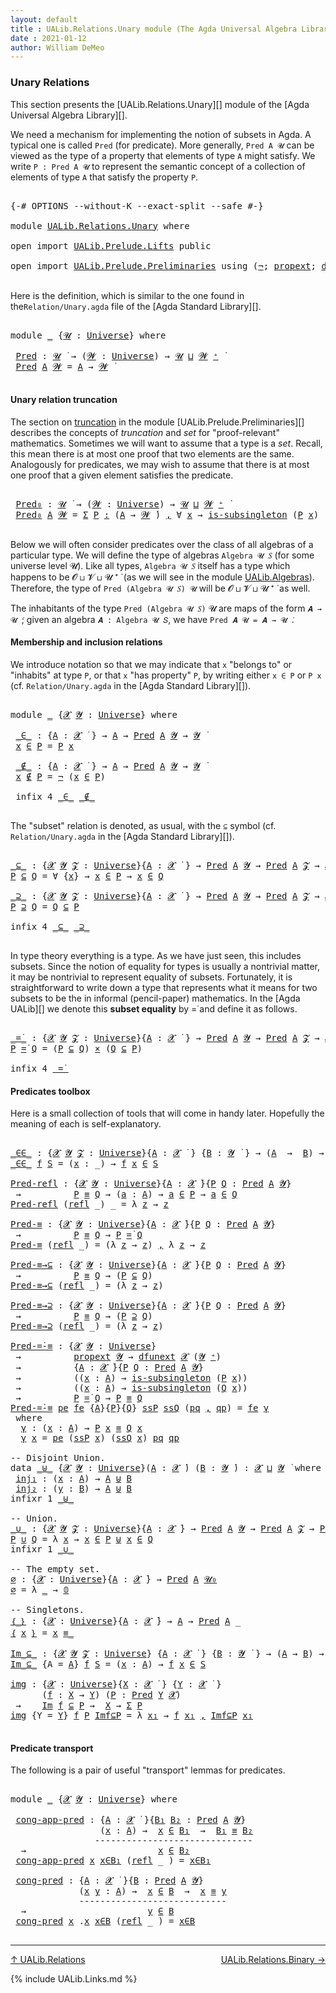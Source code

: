 ```yaml
---
layout: default
title : UALib.Relations.Unary module (The Agda Universal Algebra Library)
date : 2021-01-12
author: William DeMeo
---
```


### <a id="unary-relations">Unary Relations</a>

This section presents the [UALib.Relations.Unary][] module of the [Agda Universal Algebra Library][].

We need a mechanism for implementing the notion of subsets in Agda. A typical one is called `Pred` (for predicate). More generally, `Pred A 𝓤` can be viewed as the type of a property that elements of type `A` might satisfy. We write `P : Pred A 𝓤` to represent the semantic concept of a collection of elements of type `A` that satisfy the property `P`.


<pre class="Agda">

<a id="661" class="Symbol">{-#</a> <a id="665" class="Keyword">OPTIONS</a> <a id="673" class="Pragma">--without-K</a> <a id="685" class="Pragma">--exact-split</a> <a id="699" class="Pragma">--safe</a> <a id="706" class="Symbol">#-}</a>

<a id="711" class="Keyword">module</a> <a id="718" href="UALib.Relations.Unary.html" class="Module">UALib.Relations.Unary</a> <a id="740" class="Keyword">where</a>

<a id="747" class="Keyword">open</a> <a id="752" class="Keyword">import</a> <a id="759" href="UALib.Prelude.Lifts.html" class="Module">UALib.Prelude.Lifts</a> <a id="779" class="Keyword">public</a>

<a id="787" class="Keyword">open</a> <a id="792" class="Keyword">import</a> <a id="799" href="UALib.Prelude.Preliminaries.html" class="Module">UALib.Prelude.Preliminaries</a> <a id="827" class="Keyword">using</a> <a id="833" class="Symbol">(</a><a id="834" href="MGS-MLTT.html#956" class="Function">¬</a><a id="835" class="Symbol">;</a> <a id="837" href="MGS-Powerset.html#382" class="Function">propext</a><a id="844" class="Symbol">;</a> <a id="846" href="MGS-FunExt-from-Univalence.html#2039" class="Function">dfunext</a><a id="853" class="Symbol">;</a> <a id="855" href="MGS-Basic-UF.html#743" class="Function">is-subsingleton</a><a id="870" class="Symbol">;</a> <a id="872" href="universes.html#504" class="Primitive">𝓤₀</a><a id="874" class="Symbol">;</a> <a id="876" href="MGS-MLTT.html#712" class="Function">𝟘</a><a id="877" class="Symbol">)</a> <a id="879" class="Keyword">public</a>

</pre>

Here is the definition, which is similar to the one found in the`Relation/Unary.agda` file of the [Agda Standard Library][].

<pre class="Agda">

<a id="1039" class="Keyword">module</a> <a id="1046" href="UALib.Relations.Unary.html#1046" class="Module">_</a> <a id="1048" class="Symbol">{</a><a id="1049" href="UALib.Relations.Unary.html#1049" class="Bound">𝓤</a> <a id="1051" class="Symbol">:</a> <a id="1053" href="universes.html#551" class="Postulate">Universe</a><a id="1061" class="Symbol">}</a> <a id="1063" class="Keyword">where</a>

 <a id="1071" href="UALib.Relations.Unary.html#1071" class="Function">Pred</a> <a id="1076" class="Symbol">:</a> <a id="1078" href="UALib.Relations.Unary.html#1049" class="Bound">𝓤</a> <a id="1080" href="universes.html#758" class="Function Operator">̇</a> <a id="1082" class="Symbol">→</a> <a id="1084" class="Symbol">(</a><a id="1085" href="UALib.Relations.Unary.html#1085" class="Bound">𝓦</a> <a id="1087" class="Symbol">:</a> <a id="1089" href="universes.html#551" class="Postulate">Universe</a><a id="1097" class="Symbol">)</a> <a id="1099" class="Symbol">→</a> <a id="1101" href="UALib.Relations.Unary.html#1049" class="Bound">𝓤</a> <a id="1103" href="Agda.Primitive.html#636" class="Primitive Operator">⊔</a> <a id="1105" href="UALib.Relations.Unary.html#1085" class="Bound">𝓦</a> <a id="1107" href="universes.html#527" class="Primitive Operator">⁺</a> <a id="1109" href="universes.html#758" class="Function Operator">̇</a>
 <a id="1112" href="UALib.Relations.Unary.html#1071" class="Function">Pred</a> <a id="1117" href="UALib.Relations.Unary.html#1117" class="Bound">A</a> <a id="1119" href="UALib.Relations.Unary.html#1119" class="Bound">𝓦</a> <a id="1121" class="Symbol">=</a> <a id="1123" href="UALib.Relations.Unary.html#1117" class="Bound">A</a> <a id="1125" class="Symbol">→</a> <a id="1127" href="UALib.Relations.Unary.html#1119" class="Bound">𝓦</a> <a id="1129" href="universes.html#758" class="Function Operator">̇</a>

</pre>

#### <a id="unary-relation-truncation">Unary relation truncation</a>

The section on [truncation](UALib.Prelude.Preliminaries.html#truncation) in the module [UALib.Prelude.Preliminaries][] describes the concepts of *truncation* and *set* for "proof-relevant" mathematics. Sometimes we will want to assume that a type is a *set*. Recall, this mean there is at most one proof that two elements are the same.  Analogously for predicates, we may wish to assume that there is at most one proof that a given element satisfies the predicate.

<pre class="Agda">

 <a id="1695" href="UALib.Relations.Unary.html#1695" class="Function">Pred₀</a> <a id="1701" class="Symbol">:</a> <a id="1703" href="UALib.Relations.Unary.html#1049" class="Bound">𝓤</a> <a id="1705" href="universes.html#758" class="Function Operator">̇</a> <a id="1707" class="Symbol">→</a> <a id="1709" class="Symbol">(</a><a id="1710" href="UALib.Relations.Unary.html#1710" class="Bound">𝓦</a> <a id="1712" class="Symbol">:</a> <a id="1714" href="universes.html#551" class="Postulate">Universe</a><a id="1722" class="Symbol">)</a> <a id="1724" class="Symbol">→</a> <a id="1726" href="UALib.Relations.Unary.html#1049" class="Bound">𝓤</a> <a id="1728" href="Agda.Primitive.html#636" class="Primitive Operator">⊔</a> <a id="1730" href="UALib.Relations.Unary.html#1710" class="Bound">𝓦</a> <a id="1732" href="universes.html#527" class="Primitive Operator">⁺</a> <a id="1734" href="universes.html#758" class="Function Operator">̇</a>
 <a id="1737" href="UALib.Relations.Unary.html#1695" class="Function">Pred₀</a> <a id="1743" href="UALib.Relations.Unary.html#1743" class="Bound">A</a> <a id="1745" href="UALib.Relations.Unary.html#1745" class="Bound">𝓦</a> <a id="1747" class="Symbol">=</a> <a id="1749" href="MGS-MLTT.html#3074" class="Function">Σ</a> <a id="1751" href="UALib.Relations.Unary.html#1751" class="Bound">P</a> <a id="1753" href="MGS-MLTT.html#3074" class="Function">꞉</a> <a id="1755" class="Symbol">(</a><a id="1756" href="UALib.Relations.Unary.html#1743" class="Bound">A</a> <a id="1758" class="Symbol">→</a> <a id="1760" href="UALib.Relations.Unary.html#1745" class="Bound">𝓦</a> <a id="1762" href="universes.html#758" class="Function Operator">̇</a><a id="1763" class="Symbol">)</a> <a id="1765" href="MGS-MLTT.html#3074" class="Function">,</a> <a id="1767" class="Symbol">∀</a> <a id="1769" href="UALib.Relations.Unary.html#1769" class="Bound">x</a> <a id="1771" class="Symbol">→</a> <a id="1773" href="MGS-Basic-UF.html#743" class="Function">is-subsingleton</a> <a id="1789" class="Symbol">(</a><a id="1790" href="UALib.Relations.Unary.html#1751" class="Bound">P</a> <a id="1792" href="UALib.Relations.Unary.html#1769" class="Bound">x</a><a id="1793" class="Symbol">)</a>

</pre>


Below we will often consider predicates over the class of all algebras of a particular type. We will define the type of algebras `Algebra 𝓤 𝑆` (for some universe level 𝓤). Like all types, `Algebra 𝓤 𝑆` itself has a type which happens to be 𝓞 ⊔ 𝓥 ⊔ 𝓤 ⁺ ̇ (as we will see in the module [UALib.Algebras](UALib.Algebras.Algebras.html)). Therefore, the type of `Pred (Algebra 𝓤 𝑆) 𝓤` will be 𝓞 ⊔ 𝓥 ⊔ 𝓤 ⁺ ̇ as well.

The inhabitants of the type `Pred (Algebra 𝓤 𝑆)` 𝓤 are maps of the form `𝑨 → 𝓤 ̇`; given an algebra `𝑨 : Algebra 𝓤 𝑆`, we have `Pred 𝑨 𝓤 = 𝑨 → 𝓤 ̇`.



#### <a id="membership-and-inclusion-relations">Membership and inclusion relations</a>

We introduce notation so that we may indicate that `x` "belongs to" or "inhabits" at type `P`, or that `x` "has property" `P`, by writing either `x ∈ P` or `P x` (cf. `Relation/Unary.agda` in the [Agda Standard Library][]).

<pre class="Agda">

<a id="2699" class="Keyword">module</a> <a id="2706" href="UALib.Relations.Unary.html#2706" class="Module">_</a> <a id="2708" class="Symbol">{</a><a id="2709" href="UALib.Relations.Unary.html#2709" class="Bound">𝓧</a> <a id="2711" href="UALib.Relations.Unary.html#2711" class="Bound">𝓨</a> <a id="2713" class="Symbol">:</a> <a id="2715" href="universes.html#551" class="Postulate">Universe</a><a id="2723" class="Symbol">}</a> <a id="2725" class="Keyword">where</a>

 <a id="2733" href="UALib.Relations.Unary.html#2733" class="Function Operator">_∈_</a> <a id="2737" class="Symbol">:</a> <a id="2739" class="Symbol">{</a><a id="2740" href="UALib.Relations.Unary.html#2740" class="Bound">A</a> <a id="2742" class="Symbol">:</a> <a id="2744" href="UALib.Relations.Unary.html#2709" class="Bound">𝓧</a> <a id="2746" href="universes.html#758" class="Function Operator">̇</a> <a id="2748" class="Symbol">}</a> <a id="2750" class="Symbol">→</a> <a id="2752" href="UALib.Relations.Unary.html#2740" class="Bound">A</a> <a id="2754" class="Symbol">→</a> <a id="2756" href="UALib.Relations.Unary.html#1071" class="Function">Pred</a> <a id="2761" href="UALib.Relations.Unary.html#2740" class="Bound">A</a> <a id="2763" href="UALib.Relations.Unary.html#2711" class="Bound">𝓨</a> <a id="2765" class="Symbol">→</a> <a id="2767" href="UALib.Relations.Unary.html#2711" class="Bound">𝓨</a> <a id="2769" href="universes.html#758" class="Function Operator">̇</a>
 <a id="2772" href="UALib.Relations.Unary.html#2772" class="Bound">x</a> <a id="2774" href="UALib.Relations.Unary.html#2733" class="Function Operator">∈</a> <a id="2776" href="UALib.Relations.Unary.html#2776" class="Bound">P</a> <a id="2778" class="Symbol">=</a> <a id="2780" href="UALib.Relations.Unary.html#2776" class="Bound">P</a> <a id="2782" href="UALib.Relations.Unary.html#2772" class="Bound">x</a>

 <a id="2786" href="UALib.Relations.Unary.html#2786" class="Function Operator">_∉_</a> <a id="2790" class="Symbol">:</a> <a id="2792" class="Symbol">{</a><a id="2793" href="UALib.Relations.Unary.html#2793" class="Bound">A</a> <a id="2795" class="Symbol">:</a> <a id="2797" href="UALib.Relations.Unary.html#2709" class="Bound">𝓧</a> <a id="2799" href="universes.html#758" class="Function Operator">̇</a> <a id="2801" class="Symbol">}</a> <a id="2803" class="Symbol">→</a> <a id="2805" href="UALib.Relations.Unary.html#2793" class="Bound">A</a> <a id="2807" class="Symbol">→</a> <a id="2809" href="UALib.Relations.Unary.html#1071" class="Function">Pred</a> <a id="2814" href="UALib.Relations.Unary.html#2793" class="Bound">A</a> <a id="2816" href="UALib.Relations.Unary.html#2711" class="Bound">𝓨</a> <a id="2818" class="Symbol">→</a> <a id="2820" href="UALib.Relations.Unary.html#2711" class="Bound">𝓨</a> <a id="2822" href="universes.html#758" class="Function Operator">̇</a>
 <a id="2825" href="UALib.Relations.Unary.html#2825" class="Bound">x</a> <a id="2827" href="UALib.Relations.Unary.html#2786" class="Function Operator">∉</a> <a id="2829" href="UALib.Relations.Unary.html#2829" class="Bound">P</a> <a id="2831" class="Symbol">=</a> <a id="2833" href="MGS-MLTT.html#956" class="Function">¬</a> <a id="2835" class="Symbol">(</a><a id="2836" href="UALib.Relations.Unary.html#2825" class="Bound">x</a> <a id="2838" href="UALib.Relations.Unary.html#2733" class="Function Operator">∈</a> <a id="2840" href="UALib.Relations.Unary.html#2829" class="Bound">P</a><a id="2841" class="Symbol">)</a>

 <a id="2845" class="Keyword">infix</a> <a id="2851" class="Number">4</a> <a id="2853" href="UALib.Relations.Unary.html#2733" class="Function Operator">_∈_</a> <a id="2857" href="UALib.Relations.Unary.html#2786" class="Function Operator">_∉_</a>

</pre>

The "subset" relation is denoted, as usual, with the `⊆` symbol (cf. `Relation/Unary.agda` in the [Agda Standard Library][]).

<pre class="Agda">

<a id="_⊆_"></a><a id="3015" href="UALib.Relations.Unary.html#3015" class="Function Operator">_⊆_</a> <a id="3019" class="Symbol">:</a> <a id="3021" class="Symbol">{</a><a id="3022" href="UALib.Relations.Unary.html#3022" class="Bound">𝓧</a> <a id="3024" href="UALib.Relations.Unary.html#3024" class="Bound">𝓨</a> <a id="3026" href="UALib.Relations.Unary.html#3026" class="Bound">𝓩</a> <a id="3028" class="Symbol">:</a> <a id="3030" href="universes.html#551" class="Postulate">Universe</a><a id="3038" class="Symbol">}{</a><a id="3040" href="UALib.Relations.Unary.html#3040" class="Bound">A</a> <a id="3042" class="Symbol">:</a> <a id="3044" href="UALib.Relations.Unary.html#3022" class="Bound">𝓧</a> <a id="3046" href="universes.html#758" class="Function Operator">̇</a> <a id="3048" class="Symbol">}</a> <a id="3050" class="Symbol">→</a> <a id="3052" href="UALib.Relations.Unary.html#1071" class="Function">Pred</a> <a id="3057" href="UALib.Relations.Unary.html#3040" class="Bound">A</a> <a id="3059" href="UALib.Relations.Unary.html#3024" class="Bound">𝓨</a> <a id="3061" class="Symbol">→</a> <a id="3063" href="UALib.Relations.Unary.html#1071" class="Function">Pred</a> <a id="3068" href="UALib.Relations.Unary.html#3040" class="Bound">A</a> <a id="3070" href="UALib.Relations.Unary.html#3026" class="Bound">𝓩</a> <a id="3072" class="Symbol">→</a> <a id="3074" href="UALib.Relations.Unary.html#3022" class="Bound">𝓧</a> <a id="3076" href="Agda.Primitive.html#636" class="Primitive Operator">⊔</a> <a id="3078" href="UALib.Relations.Unary.html#3024" class="Bound">𝓨</a> <a id="3080" href="Agda.Primitive.html#636" class="Primitive Operator">⊔</a> <a id="3082" href="UALib.Relations.Unary.html#3026" class="Bound">𝓩</a> <a id="3084" href="universes.html#758" class="Function Operator">̇</a>
<a id="3086" href="UALib.Relations.Unary.html#3086" class="Bound">P</a> <a id="3088" href="UALib.Relations.Unary.html#3015" class="Function Operator">⊆</a> <a id="3090" href="UALib.Relations.Unary.html#3090" class="Bound">Q</a> <a id="3092" class="Symbol">=</a> <a id="3094" class="Symbol">∀</a> <a id="3096" class="Symbol">{</a><a id="3097" href="UALib.Relations.Unary.html#3097" class="Bound">x</a><a id="3098" class="Symbol">}</a> <a id="3100" class="Symbol">→</a> <a id="3102" href="UALib.Relations.Unary.html#3097" class="Bound">x</a> <a id="3104" href="UALib.Relations.Unary.html#2733" class="Function Operator">∈</a> <a id="3106" href="UALib.Relations.Unary.html#3086" class="Bound">P</a> <a id="3108" class="Symbol">→</a> <a id="3110" href="UALib.Relations.Unary.html#3097" class="Bound">x</a> <a id="3112" href="UALib.Relations.Unary.html#2733" class="Function Operator">∈</a> <a id="3114" href="UALib.Relations.Unary.html#3090" class="Bound">Q</a>

<a id="_⊇_"></a><a id="3117" href="UALib.Relations.Unary.html#3117" class="Function Operator">_⊇_</a> <a id="3121" class="Symbol">:</a> <a id="3123" class="Symbol">{</a><a id="3124" href="UALib.Relations.Unary.html#3124" class="Bound">𝓧</a> <a id="3126" href="UALib.Relations.Unary.html#3126" class="Bound">𝓨</a> <a id="3128" href="UALib.Relations.Unary.html#3128" class="Bound">𝓩</a> <a id="3130" class="Symbol">:</a> <a id="3132" href="universes.html#551" class="Postulate">Universe</a><a id="3140" class="Symbol">}{</a><a id="3142" href="UALib.Relations.Unary.html#3142" class="Bound">A</a> <a id="3144" class="Symbol">:</a> <a id="3146" href="UALib.Relations.Unary.html#3124" class="Bound">𝓧</a> <a id="3148" href="universes.html#758" class="Function Operator">̇</a> <a id="3150" class="Symbol">}</a> <a id="3152" class="Symbol">→</a> <a id="3154" href="UALib.Relations.Unary.html#1071" class="Function">Pred</a> <a id="3159" href="UALib.Relations.Unary.html#3142" class="Bound">A</a> <a id="3161" href="UALib.Relations.Unary.html#3126" class="Bound">𝓨</a> <a id="3163" class="Symbol">→</a> <a id="3165" href="UALib.Relations.Unary.html#1071" class="Function">Pred</a> <a id="3170" href="UALib.Relations.Unary.html#3142" class="Bound">A</a> <a id="3172" href="UALib.Relations.Unary.html#3128" class="Bound">𝓩</a> <a id="3174" class="Symbol">→</a> <a id="3176" href="UALib.Relations.Unary.html#3124" class="Bound">𝓧</a> <a id="3178" href="Agda.Primitive.html#636" class="Primitive Operator">⊔</a> <a id="3180" href="UALib.Relations.Unary.html#3126" class="Bound">𝓨</a> <a id="3182" href="Agda.Primitive.html#636" class="Primitive Operator">⊔</a> <a id="3184" href="UALib.Relations.Unary.html#3128" class="Bound">𝓩</a> <a id="3186" href="universes.html#758" class="Function Operator">̇</a>
<a id="3188" href="UALib.Relations.Unary.html#3188" class="Bound">P</a> <a id="3190" href="UALib.Relations.Unary.html#3117" class="Function Operator">⊇</a> <a id="3192" href="UALib.Relations.Unary.html#3192" class="Bound">Q</a> <a id="3194" class="Symbol">=</a> <a id="3196" href="UALib.Relations.Unary.html#3192" class="Bound">Q</a> <a id="3198" href="UALib.Relations.Unary.html#3015" class="Function Operator">⊆</a> <a id="3200" href="UALib.Relations.Unary.html#3188" class="Bound">P</a>

<a id="3203" class="Keyword">infix</a> <a id="3209" class="Number">4</a> <a id="3211" href="UALib.Relations.Unary.html#3015" class="Function Operator">_⊆_</a> <a id="3215" href="UALib.Relations.Unary.html#3117" class="Function Operator">_⊇_</a>

</pre>

In type theory everything is a type. As we have just seen, this includes subsets.  Since the notion of equality for types is usually a nontrivial matter, it may be nontrivial to represent equality of subsets.  Fortunately, it is straightforward to write down a type that represents what it means for two subsets to be the in informal (pencil-paper) mathematics.  In the [Agda UALib][] we denote this **subset equality** by =̇ and define it as follows.

<pre class="Agda">

<a id="_=̇_"></a><a id="3699" href="UALib.Relations.Unary.html#3699" class="Function Operator">_=̇_</a> <a id="3704" class="Symbol">:</a> <a id="3706" class="Symbol">{</a><a id="3707" href="UALib.Relations.Unary.html#3707" class="Bound">𝓧</a> <a id="3709" href="UALib.Relations.Unary.html#3709" class="Bound">𝓨</a> <a id="3711" href="UALib.Relations.Unary.html#3711" class="Bound">𝓩</a> <a id="3713" class="Symbol">:</a> <a id="3715" href="universes.html#551" class="Postulate">Universe</a><a id="3723" class="Symbol">}{</a><a id="3725" href="UALib.Relations.Unary.html#3725" class="Bound">A</a> <a id="3727" class="Symbol">:</a> <a id="3729" href="UALib.Relations.Unary.html#3707" class="Bound">𝓧</a> <a id="3731" href="universes.html#758" class="Function Operator">̇</a> <a id="3733" class="Symbol">}</a> <a id="3735" class="Symbol">→</a> <a id="3737" href="UALib.Relations.Unary.html#1071" class="Function">Pred</a> <a id="3742" href="UALib.Relations.Unary.html#3725" class="Bound">A</a> <a id="3744" href="UALib.Relations.Unary.html#3709" class="Bound">𝓨</a> <a id="3746" class="Symbol">→</a> <a id="3748" href="UALib.Relations.Unary.html#1071" class="Function">Pred</a> <a id="3753" href="UALib.Relations.Unary.html#3725" class="Bound">A</a> <a id="3755" href="UALib.Relations.Unary.html#3711" class="Bound">𝓩</a> <a id="3757" class="Symbol">→</a> <a id="3759" href="UALib.Relations.Unary.html#3707" class="Bound">𝓧</a> <a id="3761" href="Agda.Primitive.html#636" class="Primitive Operator">⊔</a> <a id="3763" href="UALib.Relations.Unary.html#3709" class="Bound">𝓨</a> <a id="3765" href="Agda.Primitive.html#636" class="Primitive Operator">⊔</a> <a id="3767" href="UALib.Relations.Unary.html#3711" class="Bound">𝓩</a> <a id="3769" href="universes.html#758" class="Function Operator">̇</a>
<a id="3771" href="UALib.Relations.Unary.html#3771" class="Bound">P</a> <a id="3773" href="UALib.Relations.Unary.html#3699" class="Function Operator">=̇</a> <a id="3776" href="UALib.Relations.Unary.html#3776" class="Bound">Q</a> <a id="3778" class="Symbol">=</a> <a id="3780" class="Symbol">(</a><a id="3781" href="UALib.Relations.Unary.html#3771" class="Bound">P</a> <a id="3783" href="UALib.Relations.Unary.html#3015" class="Function Operator">⊆</a> <a id="3785" href="UALib.Relations.Unary.html#3776" class="Bound">Q</a><a id="3786" class="Symbol">)</a> <a id="3788" href="MGS-MLTT.html#3515" class="Function Operator">×</a> <a id="3790" class="Symbol">(</a><a id="3791" href="UALib.Relations.Unary.html#3776" class="Bound">Q</a> <a id="3793" href="UALib.Relations.Unary.html#3015" class="Function Operator">⊆</a> <a id="3795" href="UALib.Relations.Unary.html#3771" class="Bound">P</a><a id="3796" class="Symbol">)</a>

<a id="3799" class="Keyword">infix</a> <a id="3805" class="Number">4</a> <a id="3807" href="UALib.Relations.Unary.html#3699" class="Function Operator">_=̇_</a>
</pre>



#### <a id="predicates-toolbox">Predicates toolbox</a>

Here is a small collection of tools that will come in handy later.  Hopefully the meaning of each is self-explanatory.

<pre class="Agda">

<a id="_∈∈_"></a><a id="4016" href="UALib.Relations.Unary.html#4016" class="Function Operator">_∈∈_</a> <a id="4021" class="Symbol">:</a> <a id="4023" class="Symbol">{</a><a id="4024" href="UALib.Relations.Unary.html#4024" class="Bound">𝓧</a> <a id="4026" href="UALib.Relations.Unary.html#4026" class="Bound">𝓨</a> <a id="4028" href="UALib.Relations.Unary.html#4028" class="Bound">𝓩</a> <a id="4030" class="Symbol">:</a> <a id="4032" href="universes.html#551" class="Postulate">Universe</a><a id="4040" class="Symbol">}{</a><a id="4042" href="UALib.Relations.Unary.html#4042" class="Bound">A</a> <a id="4044" class="Symbol">:</a> <a id="4046" href="UALib.Relations.Unary.html#4024" class="Bound">𝓧</a> <a id="4048" href="universes.html#758" class="Function Operator">̇</a> <a id="4050" class="Symbol">}</a> <a id="4052" class="Symbol">{</a><a id="4053" href="UALib.Relations.Unary.html#4053" class="Bound">B</a> <a id="4055" class="Symbol">:</a> <a id="4057" href="UALib.Relations.Unary.html#4026" class="Bound">𝓨</a> <a id="4059" href="universes.html#758" class="Function Operator">̇</a> <a id="4061" class="Symbol">}</a> <a id="4063" class="Symbol">→</a> <a id="4065" class="Symbol">(</a><a id="4066" href="UALib.Relations.Unary.html#4042" class="Bound">A</a>  <a id="4069" class="Symbol">→</a>  <a id="4072" href="UALib.Relations.Unary.html#4053" class="Bound">B</a><a id="4073" class="Symbol">)</a> <a id="4075" class="Symbol">→</a> <a id="4077" href="UALib.Relations.Unary.html#1071" class="Function">Pred</a> <a id="4082" href="UALib.Relations.Unary.html#4053" class="Bound">B</a> <a id="4084" href="UALib.Relations.Unary.html#4028" class="Bound">𝓩</a> <a id="4086" class="Symbol">→</a> <a id="4088" href="UALib.Relations.Unary.html#4024" class="Bound">𝓧</a> <a id="4090" href="Agda.Primitive.html#636" class="Primitive Operator">⊔</a> <a id="4092" href="UALib.Relations.Unary.html#4028" class="Bound">𝓩</a> <a id="4094" href="universes.html#758" class="Function Operator">̇</a>
<a id="4096" href="UALib.Relations.Unary.html#4016" class="Function Operator">_∈∈_</a> <a id="4101" href="UALib.Relations.Unary.html#4101" class="Bound">f</a> <a id="4103" href="UALib.Relations.Unary.html#4103" class="Bound">S</a> <a id="4105" class="Symbol">=</a> <a id="4107" class="Symbol">(</a><a id="4108" href="UALib.Relations.Unary.html#4108" class="Bound">x</a> <a id="4110" class="Symbol">:</a> <a id="4112" class="Symbol">_)</a> <a id="4115" class="Symbol">→</a> <a id="4117" href="UALib.Relations.Unary.html#4101" class="Bound">f</a> <a id="4119" href="UALib.Relations.Unary.html#4108" class="Bound">x</a> <a id="4121" href="UALib.Relations.Unary.html#2733" class="Function Operator">∈</a> <a id="4123" href="UALib.Relations.Unary.html#4103" class="Bound">S</a>

<a id="Pred-refl"></a><a id="4126" href="UALib.Relations.Unary.html#4126" class="Function">Pred-refl</a> <a id="4136" class="Symbol">:</a> <a id="4138" class="Symbol">{</a><a id="4139" href="UALib.Relations.Unary.html#4139" class="Bound">𝓧</a> <a id="4141" href="UALib.Relations.Unary.html#4141" class="Bound">𝓨</a> <a id="4143" class="Symbol">:</a> <a id="4145" href="universes.html#551" class="Postulate">Universe</a><a id="4153" class="Symbol">}{</a><a id="4155" href="UALib.Relations.Unary.html#4155" class="Bound">A</a> <a id="4157" class="Symbol">:</a> <a id="4159" href="UALib.Relations.Unary.html#4139" class="Bound">𝓧</a> <a id="4161" href="universes.html#758" class="Function Operator">̇</a><a id="4162" class="Symbol">}{</a><a id="4164" href="UALib.Relations.Unary.html#4164" class="Bound">P</a> <a id="4166" href="UALib.Relations.Unary.html#4166" class="Bound">Q</a> <a id="4168" class="Symbol">:</a> <a id="4170" href="UALib.Relations.Unary.html#1071" class="Function">Pred</a> <a id="4175" href="UALib.Relations.Unary.html#4155" class="Bound">A</a> <a id="4177" href="UALib.Relations.Unary.html#4141" class="Bound">𝓨</a><a id="4178" class="Symbol">}</a>
 <a id="4181" class="Symbol">→</a>          <a id="4192" href="UALib.Relations.Unary.html#4164" class="Bound">P</a> <a id="4194" href="UALib.Prelude.Preliminaries.html#5556" class="Datatype Operator">≡</a> <a id="4196" href="UALib.Relations.Unary.html#4166" class="Bound">Q</a> <a id="4198" class="Symbol">→</a> <a id="4200" class="Symbol">(</a><a id="4201" href="UALib.Relations.Unary.html#4201" class="Bound">a</a> <a id="4203" class="Symbol">:</a> <a id="4205" href="UALib.Relations.Unary.html#4155" class="Bound">A</a><a id="4206" class="Symbol">)</a> <a id="4208" class="Symbol">→</a> <a id="4210" href="UALib.Relations.Unary.html#4201" class="Bound">a</a> <a id="4212" href="UALib.Relations.Unary.html#2733" class="Function Operator">∈</a> <a id="4214" href="UALib.Relations.Unary.html#4164" class="Bound">P</a> <a id="4216" class="Symbol">→</a> <a id="4218" href="UALib.Relations.Unary.html#4201" class="Bound">a</a> <a id="4220" href="UALib.Relations.Unary.html#2733" class="Function Operator">∈</a> <a id="4222" href="UALib.Relations.Unary.html#4166" class="Bound">Q</a>
<a id="4224" href="UALib.Relations.Unary.html#4126" class="Function">Pred-refl</a> <a id="4234" class="Symbol">(</a><a id="4235" href="UALib.Prelude.Preliminaries.html#5592" class="InductiveConstructor">refl</a> <a id="4240" class="Symbol">_)</a> <a id="4243" class="Symbol">_</a> <a id="4245" class="Symbol">=</a> <a id="4247" class="Symbol">λ</a> <a id="4249" href="UALib.Relations.Unary.html#4249" class="Bound">z</a> <a id="4251" class="Symbol">→</a> <a id="4253" href="UALib.Relations.Unary.html#4249" class="Bound">z</a>

<a id="Pred-≡"></a><a id="4256" href="UALib.Relations.Unary.html#4256" class="Function">Pred-≡</a> <a id="4263" class="Symbol">:</a> <a id="4265" class="Symbol">{</a><a id="4266" href="UALib.Relations.Unary.html#4266" class="Bound">𝓧</a> <a id="4268" href="UALib.Relations.Unary.html#4268" class="Bound">𝓨</a> <a id="4270" class="Symbol">:</a> <a id="4272" href="universes.html#551" class="Postulate">Universe</a><a id="4280" class="Symbol">}{</a><a id="4282" href="UALib.Relations.Unary.html#4282" class="Bound">A</a> <a id="4284" class="Symbol">:</a> <a id="4286" href="UALib.Relations.Unary.html#4266" class="Bound">𝓧</a> <a id="4288" href="universes.html#758" class="Function Operator">̇</a><a id="4289" class="Symbol">}{</a><a id="4291" href="UALib.Relations.Unary.html#4291" class="Bound">P</a> <a id="4293" href="UALib.Relations.Unary.html#4293" class="Bound">Q</a> <a id="4295" class="Symbol">:</a> <a id="4297" href="UALib.Relations.Unary.html#1071" class="Function">Pred</a> <a id="4302" href="UALib.Relations.Unary.html#4282" class="Bound">A</a> <a id="4304" href="UALib.Relations.Unary.html#4268" class="Bound">𝓨</a><a id="4305" class="Symbol">}</a>
 <a id="4308" class="Symbol">→</a>          <a id="4319" href="UALib.Relations.Unary.html#4291" class="Bound">P</a> <a id="4321" href="UALib.Prelude.Preliminaries.html#5556" class="Datatype Operator">≡</a> <a id="4323" href="UALib.Relations.Unary.html#4293" class="Bound">Q</a> <a id="4325" class="Symbol">→</a> <a id="4327" href="UALib.Relations.Unary.html#4291" class="Bound">P</a> <a id="4329" href="UALib.Relations.Unary.html#3699" class="Function Operator">=̇</a> <a id="4332" href="UALib.Relations.Unary.html#4293" class="Bound">Q</a>
<a id="4334" href="UALib.Relations.Unary.html#4256" class="Function">Pred-≡</a> <a id="4341" class="Symbol">(</a><a id="4342" href="UALib.Prelude.Preliminaries.html#5592" class="InductiveConstructor">refl</a> <a id="4347" class="Symbol">_)</a> <a id="4350" class="Symbol">=</a> <a id="4352" class="Symbol">(λ</a> <a id="4355" href="UALib.Relations.Unary.html#4355" class="Bound">z</a> <a id="4357" class="Symbol">→</a> <a id="4359" href="UALib.Relations.Unary.html#4355" class="Bound">z</a><a id="4360" class="Symbol">)</a> <a id="4362" href="UALib.Prelude.Preliminaries.html#5665" class="InductiveConstructor Operator">,</a> <a id="4364" class="Symbol">λ</a> <a id="4366" href="UALib.Relations.Unary.html#4366" class="Bound">z</a> <a id="4368" class="Symbol">→</a> <a id="4370" href="UALib.Relations.Unary.html#4366" class="Bound">z</a>

<a id="Pred-≡→⊆"></a><a id="4373" href="UALib.Relations.Unary.html#4373" class="Function">Pred-≡→⊆</a> <a id="4382" class="Symbol">:</a> <a id="4384" class="Symbol">{</a><a id="4385" href="UALib.Relations.Unary.html#4385" class="Bound">𝓧</a> <a id="4387" href="UALib.Relations.Unary.html#4387" class="Bound">𝓨</a> <a id="4389" class="Symbol">:</a> <a id="4391" href="universes.html#551" class="Postulate">Universe</a><a id="4399" class="Symbol">}{</a><a id="4401" href="UALib.Relations.Unary.html#4401" class="Bound">A</a> <a id="4403" class="Symbol">:</a> <a id="4405" href="UALib.Relations.Unary.html#4385" class="Bound">𝓧</a> <a id="4407" href="universes.html#758" class="Function Operator">̇</a><a id="4408" class="Symbol">}{</a><a id="4410" href="UALib.Relations.Unary.html#4410" class="Bound">P</a> <a id="4412" href="UALib.Relations.Unary.html#4412" class="Bound">Q</a> <a id="4414" class="Symbol">:</a> <a id="4416" href="UALib.Relations.Unary.html#1071" class="Function">Pred</a> <a id="4421" href="UALib.Relations.Unary.html#4401" class="Bound">A</a> <a id="4423" href="UALib.Relations.Unary.html#4387" class="Bound">𝓨</a><a id="4424" class="Symbol">}</a>
 <a id="4427" class="Symbol">→</a>          <a id="4438" href="UALib.Relations.Unary.html#4410" class="Bound">P</a> <a id="4440" href="UALib.Prelude.Preliminaries.html#5556" class="Datatype Operator">≡</a> <a id="4442" href="UALib.Relations.Unary.html#4412" class="Bound">Q</a> <a id="4444" class="Symbol">→</a> <a id="4446" class="Symbol">(</a><a id="4447" href="UALib.Relations.Unary.html#4410" class="Bound">P</a> <a id="4449" href="UALib.Relations.Unary.html#3015" class="Function Operator">⊆</a> <a id="4451" href="UALib.Relations.Unary.html#4412" class="Bound">Q</a><a id="4452" class="Symbol">)</a>
<a id="4454" href="UALib.Relations.Unary.html#4373" class="Function">Pred-≡→⊆</a> <a id="4463" class="Symbol">(</a><a id="4464" href="UALib.Prelude.Preliminaries.html#5592" class="InductiveConstructor">refl</a> <a id="4469" class="Symbol">_)</a> <a id="4472" class="Symbol">=</a> <a id="4474" class="Symbol">(λ</a> <a id="4477" href="UALib.Relations.Unary.html#4477" class="Bound">z</a> <a id="4479" class="Symbol">→</a> <a id="4481" href="UALib.Relations.Unary.html#4477" class="Bound">z</a><a id="4482" class="Symbol">)</a>

<a id="Pred-≡→⊇"></a><a id="4485" href="UALib.Relations.Unary.html#4485" class="Function">Pred-≡→⊇</a> <a id="4494" class="Symbol">:</a> <a id="4496" class="Symbol">{</a><a id="4497" href="UALib.Relations.Unary.html#4497" class="Bound">𝓧</a> <a id="4499" href="UALib.Relations.Unary.html#4499" class="Bound">𝓨</a> <a id="4501" class="Symbol">:</a> <a id="4503" href="universes.html#551" class="Postulate">Universe</a><a id="4511" class="Symbol">}{</a><a id="4513" href="UALib.Relations.Unary.html#4513" class="Bound">A</a> <a id="4515" class="Symbol">:</a> <a id="4517" href="UALib.Relations.Unary.html#4497" class="Bound">𝓧</a> <a id="4519" href="universes.html#758" class="Function Operator">̇</a><a id="4520" class="Symbol">}{</a><a id="4522" href="UALib.Relations.Unary.html#4522" class="Bound">P</a> <a id="4524" href="UALib.Relations.Unary.html#4524" class="Bound">Q</a> <a id="4526" class="Symbol">:</a> <a id="4528" href="UALib.Relations.Unary.html#1071" class="Function">Pred</a> <a id="4533" href="UALib.Relations.Unary.html#4513" class="Bound">A</a> <a id="4535" href="UALib.Relations.Unary.html#4499" class="Bound">𝓨</a><a id="4536" class="Symbol">}</a>
 <a id="4539" class="Symbol">→</a>          <a id="4550" href="UALib.Relations.Unary.html#4522" class="Bound">P</a> <a id="4552" href="UALib.Prelude.Preliminaries.html#5556" class="Datatype Operator">≡</a> <a id="4554" href="UALib.Relations.Unary.html#4524" class="Bound">Q</a> <a id="4556" class="Symbol">→</a> <a id="4558" class="Symbol">(</a><a id="4559" href="UALib.Relations.Unary.html#4522" class="Bound">P</a> <a id="4561" href="UALib.Relations.Unary.html#3117" class="Function Operator">⊇</a> <a id="4563" href="UALib.Relations.Unary.html#4524" class="Bound">Q</a><a id="4564" class="Symbol">)</a>
<a id="4566" href="UALib.Relations.Unary.html#4485" class="Function">Pred-≡→⊇</a> <a id="4575" class="Symbol">(</a><a id="4576" href="UALib.Prelude.Preliminaries.html#5592" class="InductiveConstructor">refl</a> <a id="4581" class="Symbol">_)</a> <a id="4584" class="Symbol">=</a> <a id="4586" class="Symbol">(λ</a> <a id="4589" href="UALib.Relations.Unary.html#4589" class="Bound">z</a> <a id="4591" class="Symbol">→</a> <a id="4593" href="UALib.Relations.Unary.html#4589" class="Bound">z</a><a id="4594" class="Symbol">)</a>

<a id="Pred-=̇-≡"></a><a id="4597" href="UALib.Relations.Unary.html#4597" class="Function">Pred-=̇-≡</a> <a id="4607" class="Symbol">:</a> <a id="4609" class="Symbol">{</a><a id="4610" href="UALib.Relations.Unary.html#4610" class="Bound">𝓧</a> <a id="4612" href="UALib.Relations.Unary.html#4612" class="Bound">𝓨</a> <a id="4614" class="Symbol">:</a> <a id="4616" href="universes.html#551" class="Postulate">Universe</a><a id="4624" class="Symbol">}</a>
 <a id="4627" class="Symbol">→</a>          <a id="4638" href="MGS-Powerset.html#382" class="Function">propext</a> <a id="4646" href="UALib.Relations.Unary.html#4612" class="Bound">𝓨</a> <a id="4648" class="Symbol">→</a> <a id="4650" href="MGS-FunExt-from-Univalence.html#2039" class="Function">dfunext</a> <a id="4658" href="UALib.Relations.Unary.html#4610" class="Bound">𝓧</a> <a id="4660" class="Symbol">(</a><a id="4661" href="UALib.Relations.Unary.html#4612" class="Bound">𝓨</a> <a id="4663" href="universes.html#527" class="Primitive Operator">⁺</a><a id="4664" class="Symbol">)</a>
 <a id="4667" class="Symbol">→</a>          <a id="4678" class="Symbol">{</a><a id="4679" href="UALib.Relations.Unary.html#4679" class="Bound">A</a> <a id="4681" class="Symbol">:</a> <a id="4683" href="UALib.Relations.Unary.html#4610" class="Bound">𝓧</a> <a id="4685" href="universes.html#758" class="Function Operator">̇</a><a id="4686" class="Symbol">}{</a><a id="4688" href="UALib.Relations.Unary.html#4688" class="Bound">P</a> <a id="4690" href="UALib.Relations.Unary.html#4690" class="Bound">Q</a> <a id="4692" class="Symbol">:</a> <a id="4694" href="UALib.Relations.Unary.html#1071" class="Function">Pred</a> <a id="4699" href="UALib.Relations.Unary.html#4679" class="Bound">A</a> <a id="4701" href="UALib.Relations.Unary.html#4612" class="Bound">𝓨</a><a id="4702" class="Symbol">}</a>
 <a id="4705" class="Symbol">→</a>          <a id="4716" class="Symbol">((</a><a id="4718" href="UALib.Relations.Unary.html#4718" class="Bound">x</a> <a id="4720" class="Symbol">:</a> <a id="4722" href="UALib.Relations.Unary.html#4679" class="Bound">A</a><a id="4723" class="Symbol">)</a> <a id="4725" class="Symbol">→</a> <a id="4727" href="MGS-Basic-UF.html#743" class="Function">is-subsingleton</a> <a id="4743" class="Symbol">(</a><a id="4744" href="UALib.Relations.Unary.html#4688" class="Bound">P</a> <a id="4746" href="UALib.Relations.Unary.html#4718" class="Bound">x</a><a id="4747" class="Symbol">))</a>
 <a id="4751" class="Symbol">→</a>          <a id="4762" class="Symbol">((</a><a id="4764" href="UALib.Relations.Unary.html#4764" class="Bound">x</a> <a id="4766" class="Symbol">:</a> <a id="4768" href="UALib.Relations.Unary.html#4679" class="Bound">A</a><a id="4769" class="Symbol">)</a> <a id="4771" class="Symbol">→</a> <a id="4773" href="MGS-Basic-UF.html#743" class="Function">is-subsingleton</a> <a id="4789" class="Symbol">(</a><a id="4790" href="UALib.Relations.Unary.html#4690" class="Bound">Q</a> <a id="4792" href="UALib.Relations.Unary.html#4764" class="Bound">x</a><a id="4793" class="Symbol">))</a>
 <a id="4797" class="Symbol">→</a>          <a id="4808" href="UALib.Relations.Unary.html#4688" class="Bound">P</a> <a id="4810" href="UALib.Relations.Unary.html#3699" class="Function Operator">=̇</a> <a id="4813" href="UALib.Relations.Unary.html#4690" class="Bound">Q</a> <a id="4815" class="Symbol">→</a> <a id="4817" href="UALib.Relations.Unary.html#4688" class="Bound">P</a> <a id="4819" href="UALib.Prelude.Preliminaries.html#5556" class="Datatype Operator">≡</a> <a id="4821" href="UALib.Relations.Unary.html#4690" class="Bound">Q</a>
<a id="4823" href="UALib.Relations.Unary.html#4597" class="Function">Pred-=̇-≡</a> <a id="4833" href="UALib.Relations.Unary.html#4833" class="Bound">pe</a> <a id="4836" href="UALib.Relations.Unary.html#4836" class="Bound">fe</a> <a id="4839" class="Symbol">{</a><a id="4840" href="UALib.Relations.Unary.html#4840" class="Bound">A</a><a id="4841" class="Symbol">}{</a><a id="4843" href="UALib.Relations.Unary.html#4843" class="Bound">P</a><a id="4844" class="Symbol">}{</a><a id="4846" href="UALib.Relations.Unary.html#4846" class="Bound">Q</a><a id="4847" class="Symbol">}</a> <a id="4849" href="UALib.Relations.Unary.html#4849" class="Bound">ssP</a> <a id="4853" href="UALib.Relations.Unary.html#4853" class="Bound">ssQ</a> <a id="4857" class="Symbol">(</a><a id="4858" href="UALib.Relations.Unary.html#4858" class="Bound">pq</a> <a id="4861" href="UALib.Prelude.Preliminaries.html#5665" class="InductiveConstructor Operator">,</a> <a id="4863" href="UALib.Relations.Unary.html#4863" class="Bound">qp</a><a id="4865" class="Symbol">)</a> <a id="4867" class="Symbol">=</a> <a id="4869" href="UALib.Relations.Unary.html#4836" class="Bound">fe</a> <a id="4872" href="UALib.Relations.Unary.html#4883" class="Function">γ</a>
 <a id="4875" class="Keyword">where</a>
  <a id="4883" href="UALib.Relations.Unary.html#4883" class="Function">γ</a> <a id="4885" class="Symbol">:</a> <a id="4887" class="Symbol">(</a><a id="4888" href="UALib.Relations.Unary.html#4888" class="Bound">x</a> <a id="4890" class="Symbol">:</a> <a id="4892" href="UALib.Relations.Unary.html#4840" class="Bound">A</a><a id="4893" class="Symbol">)</a> <a id="4895" class="Symbol">→</a> <a id="4897" href="UALib.Relations.Unary.html#4843" class="Bound">P</a> <a id="4899" href="UALib.Relations.Unary.html#4888" class="Bound">x</a> <a id="4901" href="UALib.Prelude.Preliminaries.html#5556" class="Datatype Operator">≡</a> <a id="4903" href="UALib.Relations.Unary.html#4846" class="Bound">Q</a> <a id="4905" href="UALib.Relations.Unary.html#4888" class="Bound">x</a>
  <a id="4909" href="UALib.Relations.Unary.html#4883" class="Function">γ</a> <a id="4911" href="UALib.Relations.Unary.html#4911" class="Bound">x</a> <a id="4913" class="Symbol">=</a> <a id="4915" href="UALib.Relations.Unary.html#4833" class="Bound">pe</a> <a id="4918" class="Symbol">(</a><a id="4919" href="UALib.Relations.Unary.html#4849" class="Bound">ssP</a> <a id="4923" href="UALib.Relations.Unary.html#4911" class="Bound">x</a><a id="4924" class="Symbol">)</a> <a id="4926" class="Symbol">(</a><a id="4927" href="UALib.Relations.Unary.html#4853" class="Bound">ssQ</a> <a id="4931" href="UALib.Relations.Unary.html#4911" class="Bound">x</a><a id="4932" class="Symbol">)</a> <a id="4934" href="UALib.Relations.Unary.html#4858" class="Bound">pq</a> <a id="4937" href="UALib.Relations.Unary.html#4863" class="Bound">qp</a>

<a id="4941" class="Comment">-- Disjoint Union.</a>
<a id="4960" class="Keyword">data</a> <a id="_⊎_"></a><a id="4965" href="UALib.Relations.Unary.html#4965" class="Datatype Operator">_⊎_</a> <a id="4969" class="Symbol">{</a><a id="4970" href="UALib.Relations.Unary.html#4970" class="Bound">𝓧</a> <a id="4972" href="UALib.Relations.Unary.html#4972" class="Bound">𝓨</a> <a id="4974" class="Symbol">:</a> <a id="4976" href="universes.html#551" class="Postulate">Universe</a><a id="4984" class="Symbol">}(</a><a id="4986" href="UALib.Relations.Unary.html#4986" class="Bound">A</a> <a id="4988" class="Symbol">:</a> <a id="4990" href="UALib.Relations.Unary.html#4970" class="Bound">𝓧</a> <a id="4992" href="universes.html#758" class="Function Operator">̇</a><a id="4993" class="Symbol">)</a> <a id="4995" class="Symbol">(</a><a id="4996" href="UALib.Relations.Unary.html#4996" class="Bound">B</a> <a id="4998" class="Symbol">:</a> <a id="5000" href="UALib.Relations.Unary.html#4972" class="Bound">𝓨</a> <a id="5002" href="universes.html#758" class="Function Operator">̇</a><a id="5003" class="Symbol">)</a> <a id="5005" class="Symbol">:</a> <a id="5007" href="UALib.Relations.Unary.html#4970" class="Bound">𝓧</a> <a id="5009" href="Agda.Primitive.html#636" class="Primitive Operator">⊔</a> <a id="5011" href="UALib.Relations.Unary.html#4972" class="Bound">𝓨</a> <a id="5013" href="universes.html#758" class="Function Operator">̇</a> <a id="5015" class="Keyword">where</a>
 <a id="_⊎_.inj₁"></a><a id="5022" href="UALib.Relations.Unary.html#5022" class="InductiveConstructor">inj₁</a> <a id="5027" class="Symbol">:</a> <a id="5029" class="Symbol">(</a><a id="5030" href="UALib.Relations.Unary.html#5030" class="Bound">x</a> <a id="5032" class="Symbol">:</a> <a id="5034" href="UALib.Relations.Unary.html#4986" class="Bound">A</a><a id="5035" class="Symbol">)</a> <a id="5037" class="Symbol">→</a> <a id="5039" href="UALib.Relations.Unary.html#4986" class="Bound">A</a> <a id="5041" href="UALib.Relations.Unary.html#4965" class="Datatype Operator">⊎</a> <a id="5043" href="UALib.Relations.Unary.html#4996" class="Bound">B</a>
 <a id="_⊎_.inj₂"></a><a id="5046" href="UALib.Relations.Unary.html#5046" class="InductiveConstructor">inj₂</a> <a id="5051" class="Symbol">:</a> <a id="5053" class="Symbol">(</a><a id="5054" href="UALib.Relations.Unary.html#5054" class="Bound">y</a> <a id="5056" class="Symbol">:</a> <a id="5058" href="UALib.Relations.Unary.html#4996" class="Bound">B</a><a id="5059" class="Symbol">)</a> <a id="5061" class="Symbol">→</a> <a id="5063" href="UALib.Relations.Unary.html#4986" class="Bound">A</a> <a id="5065" href="UALib.Relations.Unary.html#4965" class="Datatype Operator">⊎</a> <a id="5067" href="UALib.Relations.Unary.html#4996" class="Bound">B</a>
<a id="5069" class="Keyword">infixr</a> <a id="5076" class="Number">1</a> <a id="5078" href="UALib.Relations.Unary.html#4965" class="Datatype Operator">_⊎_</a>

<a id="5083" class="Comment">-- Union.</a>
<a id="_∪_"></a><a id="5093" href="UALib.Relations.Unary.html#5093" class="Function Operator">_∪_</a> <a id="5097" class="Symbol">:</a> <a id="5099" class="Symbol">{</a><a id="5100" href="UALib.Relations.Unary.html#5100" class="Bound">𝓧</a> <a id="5102" href="UALib.Relations.Unary.html#5102" class="Bound">𝓨</a> <a id="5104" href="UALib.Relations.Unary.html#5104" class="Bound">𝓩</a> <a id="5106" class="Symbol">:</a> <a id="5108" href="universes.html#551" class="Postulate">Universe</a><a id="5116" class="Symbol">}{</a><a id="5118" href="UALib.Relations.Unary.html#5118" class="Bound">A</a> <a id="5120" class="Symbol">:</a> <a id="5122" href="UALib.Relations.Unary.html#5100" class="Bound">𝓧</a> <a id="5124" href="universes.html#758" class="Function Operator">̇</a><a id="5125" class="Symbol">}</a> <a id="5127" class="Symbol">→</a> <a id="5129" href="UALib.Relations.Unary.html#1071" class="Function">Pred</a> <a id="5134" href="UALib.Relations.Unary.html#5118" class="Bound">A</a> <a id="5136" href="UALib.Relations.Unary.html#5102" class="Bound">𝓨</a> <a id="5138" class="Symbol">→</a> <a id="5140" href="UALib.Relations.Unary.html#1071" class="Function">Pred</a> <a id="5145" href="UALib.Relations.Unary.html#5118" class="Bound">A</a> <a id="5147" href="UALib.Relations.Unary.html#5104" class="Bound">𝓩</a> <a id="5149" class="Symbol">→</a> <a id="5151" href="UALib.Relations.Unary.html#1071" class="Function">Pred</a> <a id="5156" href="UALib.Relations.Unary.html#5118" class="Bound">A</a> <a id="5158" class="Symbol">_</a>
<a id="5160" href="UALib.Relations.Unary.html#5160" class="Bound">P</a> <a id="5162" href="UALib.Relations.Unary.html#5093" class="Function Operator">∪</a> <a id="5164" href="UALib.Relations.Unary.html#5164" class="Bound">Q</a> <a id="5166" class="Symbol">=</a> <a id="5168" class="Symbol">λ</a> <a id="5170" href="UALib.Relations.Unary.html#5170" class="Bound">x</a> <a id="5172" class="Symbol">→</a> <a id="5174" href="UALib.Relations.Unary.html#5170" class="Bound">x</a> <a id="5176" href="UALib.Relations.Unary.html#2733" class="Function Operator">∈</a> <a id="5178" href="UALib.Relations.Unary.html#5160" class="Bound">P</a> <a id="5180" href="UALib.Relations.Unary.html#4965" class="Datatype Operator">⊎</a> <a id="5182" href="UALib.Relations.Unary.html#5170" class="Bound">x</a> <a id="5184" href="UALib.Relations.Unary.html#2733" class="Function Operator">∈</a> <a id="5186" href="UALib.Relations.Unary.html#5164" class="Bound">Q</a>
<a id="5188" class="Keyword">infixr</a> <a id="5195" class="Number">1</a> <a id="5197" href="UALib.Relations.Unary.html#5093" class="Function Operator">_∪_</a>

<a id="5202" class="Comment">-- The empty set.</a>
<a id="∅"></a><a id="5220" href="UALib.Relations.Unary.html#5220" class="Function">∅</a> <a id="5222" class="Symbol">:</a> <a id="5224" class="Symbol">{</a><a id="5225" href="UALib.Relations.Unary.html#5225" class="Bound">𝓧</a> <a id="5227" class="Symbol">:</a> <a id="5229" href="universes.html#551" class="Postulate">Universe</a><a id="5237" class="Symbol">}{</a><a id="5239" href="UALib.Relations.Unary.html#5239" class="Bound">A</a> <a id="5241" class="Symbol">:</a> <a id="5243" href="UALib.Relations.Unary.html#5225" class="Bound">𝓧</a> <a id="5245" href="universes.html#758" class="Function Operator">̇</a><a id="5246" class="Symbol">}</a> <a id="5248" class="Symbol">→</a> <a id="5250" href="UALib.Relations.Unary.html#1071" class="Function">Pred</a> <a id="5255" href="UALib.Relations.Unary.html#5239" class="Bound">A</a> <a id="5257" href="universes.html#504" class="Primitive">𝓤₀</a>
<a id="5260" href="UALib.Relations.Unary.html#5220" class="Function">∅</a> <a id="5262" class="Symbol">=</a> <a id="5264" class="Symbol">λ</a> <a id="5266" href="UALib.Relations.Unary.html#5266" class="Bound">_</a> <a id="5268" class="Symbol">→</a> <a id="5270" href="MGS-MLTT.html#712" class="Function">𝟘</a>

<a id="5273" class="Comment">-- Singletons.</a>
<a id="｛_｝"></a><a id="5288" href="UALib.Relations.Unary.html#5288" class="Function Operator">｛_｝</a> <a id="5292" class="Symbol">:</a> <a id="5294" class="Symbol">{</a><a id="5295" href="UALib.Relations.Unary.html#5295" class="Bound">𝓧</a> <a id="5297" class="Symbol">:</a> <a id="5299" href="universes.html#551" class="Postulate">Universe</a><a id="5307" class="Symbol">}{</a><a id="5309" href="UALib.Relations.Unary.html#5309" class="Bound">A</a> <a id="5311" class="Symbol">:</a> <a id="5313" href="UALib.Relations.Unary.html#5295" class="Bound">𝓧</a> <a id="5315" href="universes.html#758" class="Function Operator">̇</a><a id="5316" class="Symbol">}</a> <a id="5318" class="Symbol">→</a> <a id="5320" href="UALib.Relations.Unary.html#5309" class="Bound">A</a> <a id="5322" class="Symbol">→</a> <a id="5324" href="UALib.Relations.Unary.html#1071" class="Function">Pred</a> <a id="5329" href="UALib.Relations.Unary.html#5309" class="Bound">A</a> <a id="5331" class="Symbol">_</a>
<a id="5333" href="UALib.Relations.Unary.html#5288" class="Function Operator">｛</a> <a id="5335" href="UALib.Relations.Unary.html#5335" class="Bound">x</a> <a id="5337" href="UALib.Relations.Unary.html#5288" class="Function Operator">｝</a> <a id="5339" class="Symbol">=</a> <a id="5341" href="UALib.Relations.Unary.html#5335" class="Bound">x</a> <a id="5343" href="UALib.Prelude.Preliminaries.html#5556" class="Datatype Operator">≡_</a>

<a id="Im_⊆_"></a><a id="5347" href="UALib.Relations.Unary.html#5347" class="Function Operator">Im_⊆_</a> <a id="5353" class="Symbol">:</a> <a id="5355" class="Symbol">{</a><a id="5356" href="UALib.Relations.Unary.html#5356" class="Bound">𝓧</a> <a id="5358" href="UALib.Relations.Unary.html#5358" class="Bound">𝓨</a> <a id="5360" href="UALib.Relations.Unary.html#5360" class="Bound">𝓩</a> <a id="5362" class="Symbol">:</a> <a id="5364" href="universes.html#551" class="Postulate">Universe</a><a id="5372" class="Symbol">}</a> <a id="5374" class="Symbol">{</a><a id="5375" href="UALib.Relations.Unary.html#5375" class="Bound">A</a> <a id="5377" class="Symbol">:</a> <a id="5379" href="UALib.Relations.Unary.html#5356" class="Bound">𝓧</a> <a id="5381" href="universes.html#758" class="Function Operator">̇</a> <a id="5383" class="Symbol">}</a> <a id="5385" class="Symbol">{</a><a id="5386" href="UALib.Relations.Unary.html#5386" class="Bound">B</a> <a id="5388" class="Symbol">:</a> <a id="5390" href="UALib.Relations.Unary.html#5358" class="Bound">𝓨</a> <a id="5392" href="universes.html#758" class="Function Operator">̇</a> <a id="5394" class="Symbol">}</a> <a id="5396" class="Symbol">→</a> <a id="5398" class="Symbol">(</a><a id="5399" href="UALib.Relations.Unary.html#5375" class="Bound">A</a> <a id="5401" class="Symbol">→</a> <a id="5403" href="UALib.Relations.Unary.html#5386" class="Bound">B</a><a id="5404" class="Symbol">)</a> <a id="5406" class="Symbol">→</a> <a id="5408" href="UALib.Relations.Unary.html#1071" class="Function">Pred</a> <a id="5413" href="UALib.Relations.Unary.html#5386" class="Bound">B</a> <a id="5415" href="UALib.Relations.Unary.html#5360" class="Bound">𝓩</a> <a id="5417" class="Symbol">→</a> <a id="5419" href="UALib.Relations.Unary.html#5356" class="Bound">𝓧</a> <a id="5421" href="Agda.Primitive.html#636" class="Primitive Operator">⊔</a> <a id="5423" href="UALib.Relations.Unary.html#5360" class="Bound">𝓩</a> <a id="5425" href="universes.html#758" class="Function Operator">̇</a>
<a id="5427" href="UALib.Relations.Unary.html#5347" class="Function Operator">Im_⊆_</a> <a id="5433" class="Symbol">{</a><a id="5434" class="Argument">A</a> <a id="5436" class="Symbol">=</a> <a id="5438" href="UALib.Relations.Unary.html#5438" class="Bound">A</a><a id="5439" class="Symbol">}</a> <a id="5441" href="UALib.Relations.Unary.html#5441" class="Bound">f</a> <a id="5443" href="UALib.Relations.Unary.html#5443" class="Bound">S</a> <a id="5445" class="Symbol">=</a> <a id="5447" class="Symbol">(</a><a id="5448" href="UALib.Relations.Unary.html#5448" class="Bound">x</a> <a id="5450" class="Symbol">:</a> <a id="5452" href="UALib.Relations.Unary.html#5438" class="Bound">A</a><a id="5453" class="Symbol">)</a> <a id="5455" class="Symbol">→</a> <a id="5457" href="UALib.Relations.Unary.html#5441" class="Bound">f</a> <a id="5459" href="UALib.Relations.Unary.html#5448" class="Bound">x</a> <a id="5461" href="UALib.Relations.Unary.html#2733" class="Function Operator">∈</a> <a id="5463" href="UALib.Relations.Unary.html#5443" class="Bound">S</a>

<a id="img"></a><a id="5466" href="UALib.Relations.Unary.html#5466" class="Function">img</a> <a id="5470" class="Symbol">:</a> <a id="5472" class="Symbol">{</a><a id="5473" href="UALib.Relations.Unary.html#5473" class="Bound">𝓧</a> <a id="5475" class="Symbol">:</a> <a id="5477" href="universes.html#551" class="Postulate">Universe</a><a id="5485" class="Symbol">}{</a><a id="5487" href="UALib.Relations.Unary.html#5487" class="Bound">X</a> <a id="5489" class="Symbol">:</a> <a id="5491" href="UALib.Relations.Unary.html#5473" class="Bound">𝓧</a> <a id="5493" href="universes.html#758" class="Function Operator">̇</a> <a id="5495" class="Symbol">}</a> <a id="5497" class="Symbol">{</a><a id="5498" href="UALib.Relations.Unary.html#5498" class="Bound">Y</a> <a id="5500" class="Symbol">:</a> <a id="5502" href="UALib.Relations.Unary.html#5473" class="Bound">𝓧</a> <a id="5504" href="universes.html#758" class="Function Operator">̇</a> <a id="5506" class="Symbol">}</a>
      <a id="5514" class="Symbol">(</a><a id="5515" href="UALib.Relations.Unary.html#5515" class="Bound">f</a> <a id="5517" class="Symbol">:</a> <a id="5519" href="UALib.Relations.Unary.html#5487" class="Bound">X</a> <a id="5521" class="Symbol">→</a> <a id="5523" href="UALib.Relations.Unary.html#5498" class="Bound">Y</a><a id="5524" class="Symbol">)</a> <a id="5526" class="Symbol">(</a><a id="5527" href="UALib.Relations.Unary.html#5527" class="Bound">P</a> <a id="5529" class="Symbol">:</a> <a id="5531" href="UALib.Relations.Unary.html#1071" class="Function">Pred</a> <a id="5536" href="UALib.Relations.Unary.html#5498" class="Bound">Y</a> <a id="5538" href="UALib.Relations.Unary.html#5473" class="Bound">𝓧</a><a id="5539" class="Symbol">)</a>
 <a id="5542" class="Symbol">→</a>    <a id="5547" href="UALib.Relations.Unary.html#5347" class="Function Operator">Im</a> <a id="5550" href="UALib.Relations.Unary.html#5515" class="Bound">f</a> <a id="5552" href="UALib.Relations.Unary.html#5347" class="Function Operator">⊆</a> <a id="5554" href="UALib.Relations.Unary.html#5527" class="Bound">P</a> <a id="5556" class="Symbol">→</a>  <a id="5559" href="UALib.Relations.Unary.html#5487" class="Bound">X</a> <a id="5561" class="Symbol">→</a> <a id="5563" href="Sigma-Type.html#120" class="Record">Σ</a> <a id="5565" href="UALib.Relations.Unary.html#5527" class="Bound">P</a>
<a id="5567" href="UALib.Relations.Unary.html#5466" class="Function">img</a> <a id="5571" class="Symbol">{</a><a id="5572" class="Argument">Y</a> <a id="5574" class="Symbol">=</a> <a id="5576" href="UALib.Relations.Unary.html#5576" class="Bound">Y</a><a id="5577" class="Symbol">}</a> <a id="5579" href="UALib.Relations.Unary.html#5579" class="Bound">f</a> <a id="5581" href="UALib.Relations.Unary.html#5581" class="Bound">P</a> <a id="5583" href="UALib.Relations.Unary.html#5583" class="Bound">Imf⊆P</a> <a id="5589" class="Symbol">=</a> <a id="5591" class="Symbol">λ</a> <a id="5593" href="UALib.Relations.Unary.html#5593" class="Bound">x₁</a> <a id="5596" class="Symbol">→</a> <a id="5598" href="UALib.Relations.Unary.html#5579" class="Bound">f</a> <a id="5600" href="UALib.Relations.Unary.html#5593" class="Bound">x₁</a> <a id="5603" href="UALib.Prelude.Preliminaries.html#5665" class="InductiveConstructor Operator">,</a> <a id="5605" href="UALib.Relations.Unary.html#5583" class="Bound">Imf⊆P</a> <a id="5611" href="UALib.Relations.Unary.html#5593" class="Bound">x₁</a>

</pre>



#### <a id="predicate-transport">Predicate transport</a>

The following is a pair of useful "transport" lemmas for predicates.

<pre class="Agda">

<a id="5771" class="Keyword">module</a> <a id="5778" href="UALib.Relations.Unary.html#5778" class="Module">_</a> <a id="5780" class="Symbol">{</a><a id="5781" href="UALib.Relations.Unary.html#5781" class="Bound">𝓧</a> <a id="5783" href="UALib.Relations.Unary.html#5783" class="Bound">𝓨</a> <a id="5785" class="Symbol">:</a> <a id="5787" href="universes.html#551" class="Postulate">Universe</a><a id="5795" class="Symbol">}</a> <a id="5797" class="Keyword">where</a>

 <a id="5805" href="UALib.Relations.Unary.html#5805" class="Function">cong-app-pred</a> <a id="5819" class="Symbol">:</a> <a id="5821" class="Symbol">{</a><a id="5822" href="UALib.Relations.Unary.html#5822" class="Bound">A</a> <a id="5824" class="Symbol">:</a> <a id="5826" href="UALib.Relations.Unary.html#5781" class="Bound">𝓧</a> <a id="5828" href="universes.html#758" class="Function Operator">̇</a> <a id="5830" class="Symbol">}{</a><a id="5832" href="UALib.Relations.Unary.html#5832" class="Bound">B₁</a> <a id="5835" href="UALib.Relations.Unary.html#5835" class="Bound">B₂</a> <a id="5838" class="Symbol">:</a> <a id="5840" href="UALib.Relations.Unary.html#1071" class="Function">Pred</a> <a id="5845" href="UALib.Relations.Unary.html#5822" class="Bound">A</a> <a id="5847" href="UALib.Relations.Unary.html#5783" class="Bound">𝓨</a><a id="5848" class="Symbol">}</a>
                 <a id="5867" class="Symbol">(</a><a id="5868" href="UALib.Relations.Unary.html#5868" class="Bound">x</a> <a id="5870" class="Symbol">:</a> <a id="5872" href="UALib.Relations.Unary.html#5822" class="Bound">A</a><a id="5873" class="Symbol">)</a> <a id="5875" class="Symbol">→</a>  <a id="5878" href="UALib.Relations.Unary.html#5868" class="Bound">x</a> <a id="5880" href="UALib.Relations.Unary.html#2733" class="Function Operator">∈</a> <a id="5882" href="UALib.Relations.Unary.html#5832" class="Bound">B₁</a>  <a id="5886" class="Symbol">→</a>  <a id="5889" href="UALib.Relations.Unary.html#5832" class="Bound">B₁</a> <a id="5892" href="UALib.Prelude.Preliminaries.html#5556" class="Datatype Operator">≡</a> <a id="5894" href="UALib.Relations.Unary.html#5835" class="Bound">B₂</a>
                <a id="5913" class="Comment">------------------------------</a>
  <a id="5946" class="Symbol">→</a>                         <a id="5972" href="UALib.Relations.Unary.html#5868" class="Bound">x</a> <a id="5974" href="UALib.Relations.Unary.html#2733" class="Function Operator">∈</a> <a id="5976" href="UALib.Relations.Unary.html#5835" class="Bound">B₂</a>
 <a id="5980" href="UALib.Relations.Unary.html#5805" class="Function">cong-app-pred</a> <a id="5994" href="UALib.Relations.Unary.html#5994" class="Bound">x</a> <a id="5996" href="UALib.Relations.Unary.html#5996" class="Bound">x∈B₁</a> <a id="6001" class="Symbol">(</a><a id="6002" href="UALib.Prelude.Preliminaries.html#5592" class="InductiveConstructor">refl</a> <a id="6007" class="Symbol">_</a> <a id="6009" class="Symbol">)</a> <a id="6011" class="Symbol">=</a> <a id="6013" href="UALib.Relations.Unary.html#5996" class="Bound">x∈B₁</a>

 <a id="6020" href="UALib.Relations.Unary.html#6020" class="Function">cong-pred</a> <a id="6030" class="Symbol">:</a> <a id="6032" class="Symbol">{</a><a id="6033" href="UALib.Relations.Unary.html#6033" class="Bound">A</a> <a id="6035" class="Symbol">:</a> <a id="6037" href="UALib.Relations.Unary.html#5781" class="Bound">𝓧</a> <a id="6039" href="universes.html#758" class="Function Operator">̇</a> <a id="6041" class="Symbol">}{</a><a id="6043" href="UALib.Relations.Unary.html#6043" class="Bound">B</a> <a id="6045" class="Symbol">:</a> <a id="6047" href="UALib.Relations.Unary.html#1071" class="Function">Pred</a> <a id="6052" href="UALib.Relations.Unary.html#6033" class="Bound">A</a> <a id="6054" href="UALib.Relations.Unary.html#5783" class="Bound">𝓨</a><a id="6055" class="Symbol">}</a>
             <a id="6070" class="Symbol">(</a><a id="6071" href="UALib.Relations.Unary.html#6071" class="Bound">x</a> <a id="6073" href="UALib.Relations.Unary.html#6073" class="Bound">y</a> <a id="6075" class="Symbol">:</a> <a id="6077" href="UALib.Relations.Unary.html#6033" class="Bound">A</a><a id="6078" class="Symbol">)</a> <a id="6080" class="Symbol">→</a>  <a id="6083" href="UALib.Relations.Unary.html#6071" class="Bound">x</a> <a id="6085" href="UALib.Relations.Unary.html#2733" class="Function Operator">∈</a> <a id="6087" href="UALib.Relations.Unary.html#6043" class="Bound">B</a>  <a id="6090" class="Symbol">→</a>  <a id="6093" href="UALib.Relations.Unary.html#6071" class="Bound">x</a> <a id="6095" href="UALib.Prelude.Preliminaries.html#5556" class="Datatype Operator">≡</a> <a id="6097" href="UALib.Relations.Unary.html#6073" class="Bound">y</a>
             <a id="6112" class="Comment">----------------------------</a>
  <a id="6143" class="Symbol">→</a>                       <a id="6167" href="UALib.Relations.Unary.html#6073" class="Bound">y</a> <a id="6169" href="UALib.Relations.Unary.html#2733" class="Function Operator">∈</a> <a id="6171" href="UALib.Relations.Unary.html#6043" class="Bound">B</a>
 <a id="6174" href="UALib.Relations.Unary.html#6020" class="Function">cong-pred</a> <a id="6184" href="UALib.Relations.Unary.html#6184" class="Bound">x</a> <a id="6186" class="DottedPattern Symbol">.</a><a id="6187" href="UALib.Relations.Unary.html#6184" class="DottedPattern Bound">x</a> <a id="6189" href="UALib.Relations.Unary.html#6189" class="Bound">x∈B</a> <a id="6193" class="Symbol">(</a><a id="6194" href="UALib.Prelude.Preliminaries.html#5592" class="InductiveConstructor">refl</a> <a id="6199" class="Symbol">_</a> <a id="6201" class="Symbol">)</a> <a id="6203" class="Symbol">=</a> <a id="6205" href="UALib.Relations.Unary.html#6189" class="Bound">x∈B</a>

</pre>


--------------------------------------

[↑ UALib.Relations](UALib.Relations.html)
<span style="float:right;">[UALib.Relations.Binary →](UALib.Relations.Binary.html)</span>

{% include UALib.Links.md %}
